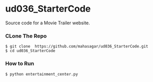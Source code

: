 # ud036_StarterCode
Source code for a Movie Trailer website.

### CLone The Repo
    $ git clone  https://github.com/mahasagar/ud036_StarterCode.git
    $ cd ud036_StarterCode

### How to Run
    $ python entertainment_center.py

  

